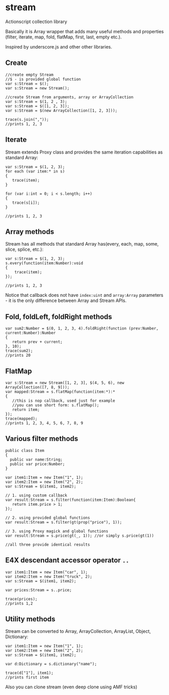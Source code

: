 # stream
Actionscript collection library

Basically it is Array wrapper that adds many useful methods and properties (filter, iterate, map, fold, flatMap, first, last, empty etc.).

Inspired by underscore.js and other other libraries.


## Create
```as3
//create empty Stream
//$ - is provided global function
var s:Stream = $(); 
var s:Stream = new Stream();

//create Stream from arguments, array or ArrayCollection
var s:Stream = $(1, 2 , 3);
var s:Stream = $([1, 2, 3]);
var s:Stream = $(new ArrayCollection([1, 2, 3]));

trace(s.join(","));
//prints 1, 2, 3
```

## Iterate
Stream extends Proxy class and provides the same iteration capabilities as standard Array:
```as3
var s:Stream = $(1, 2, 3);
for each (var item:* in s)
{
   trace(item);
}

for (var i:int = 0; i < s.length; i++)
{
   trace(s[i]);
}

//prints 1, 2, 3
```

## Array methods
Stream has all methods that standard Array has(every, each, map, some, slice, splice, etc.):
```as3
var s:Stream = $(1, 2, 3);
s.every(function(item:Number):void
{
    trace(item);
});

//prints 1, 2, 3
```
Notice that callback does not have `index:uint` and `array:Array` parameters - 
it is the only difference between Array and Stream APIs.

## Fold, foldLeft, foldRight methods
```as3
var sum2:Number = $(0, 1, 2, 3, 4).foldRight(function (prev:Number, current:Number):Number
{
   return prev + current;
}, 10);
trace(sum2);
//prints 20
```

## FlatMap
```as3
var s:Stream = new Stream([1, 2, 3], $(4, 5, 6), new ArrayCollection([7, 8, 9]));
var mapped:Stream = s.flatMap(function(item:*):*
{
   //this is nop callback, used just for example
   //you can use short form: s.flatMap();
   return item;
});
trace(mapped);
//prints 1, 2, 3, 4, 5, 6, 7, 8, 9
```

## Various filter methods

```as3
public class Item
{
  public var name:String;
  public var price:Number;
}

var item1:Item = new Item("1", 1);
var item2:Item = new Item("2", 2);
var s:Stream = $(item1, item2);

// 1. using custom callback
var result:Stream = s.filter(function(item:Item):Boolean{
   return item.price > 1;
});

// 2. using provided global functions
var result:Stream = s.filter(gt(prop("price"), 1));

// 3. using Proxy magick and global functions
var result:Stream = s.price(gt(_, 1)); //or simply s.price(gt(1)) 

//all three provide identical results
```

## E4X descendant accessor operator `..`

```as3
var item1:Item = new Item("car", 1);
var item2:Item = new Item("truck", 2);
var s:Stream = $(item1, item2);

var prices:Stream = s..price;

trace(prices);
//prints 1,2
```

## Utility methods
Stream can be converted to Array, ArrayCollection, ArrayList, Object, Dictionary:
```as3
var item1:Item = new Item("1", 1);
var item2:Item = new Item("2", 2);
var s:Stream = $(item1, item2);

var d:Dictionary = s.dictionary("name");

trace(d["1"], item1);
//prints first item
```

Also you can clone stream (even deep clone using AMF tricks)

